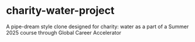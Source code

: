 # charity-water-project
A pipe-dream style clone designed for charity: water as a part of a Summer 2025 course through Global Career Accelerator
